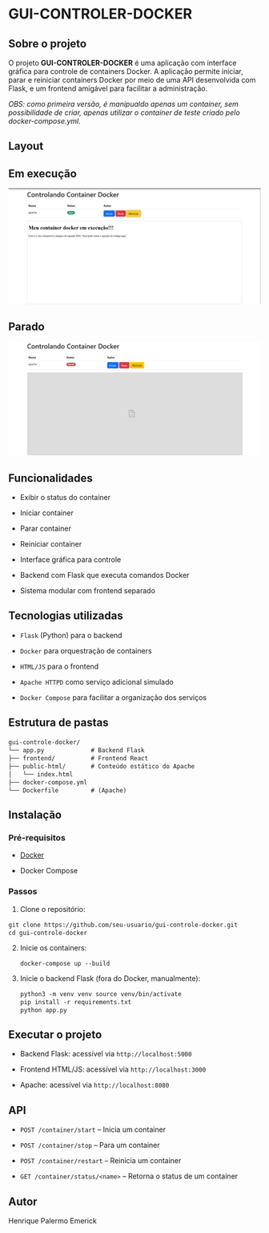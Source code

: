 
# GUI-CONTROLER-DOCKER

## Sobre o projeto

O projeto **GUI-CONTROLER-DOCKER** é uma aplicação com interface gráfica para controle de containers Docker. A aplicação permite iniciar, parar e reiniciar containers Docker por meio de uma API desenvolvida com Flask, e um frontend amigável para facilitar a administração.

*OBS: como primeira versão, é manipualdo apenas um container, sem possibilidade de criar, apenas utilizar o container de teste criado pelo docker-compose.yml.*

## Layout
## Em execução
![Em execução](images/em-execucao.png)
## Parado
![Parado](images/parado.png)

## Funcionalidades

-   Exibir o status do container
    
-   Iniciar container
    
-   Parar container
    
-   Reiniciar container
    
-   Interface gráfica para controle
    
-   Backend com Flask que executa comandos Docker
    
-   Sistema modular com frontend separado
    

## Tecnologias utilizadas

-   `Flask` (Python) para o backend
    
-   `Docker` para orquestração de containers
    
-   `HTML/JS` para o frontend
    
-   `Apache HTTPD` como serviço adicional simulado
    
-   `Docker Compose` para facilitar a organização dos serviços
    

## Estrutura de pastas

```
gui-controle-docker/
└── app.py             # Backend Flask
├── frontend/          # Frontend React
├── public-html/       # Conteúdo estático do Apache
│   └── index.html
├── docker-compose.yml
└── Dockerfile         # (Apache)
```

## Instalação

### Pré-requisitos

-   [Docker](https://www.docker.com/)
    
-   Docker Compose
    

### Passos

1.  Clone o repositório:
    
    
   ```
   git clone https://github.com/seu-usuario/gui-controle-docker.git
   cd gui-controle-docker
 ```
    
2.  Inicie os containers:
       
    ```
    docker-compose up --build
    ```
    
3.  Inicie o backend Flask (fora do Docker, manualmente):
    
 
    
    ```cd app
    python3 -m venv venv source venv/bin/activate
    pip install -r requirements.txt
    python app.py
    ```
    
## Executar o projeto

-   Backend Flask: acessível via `http://localhost:5000`
    
-   Frontend HTML/JS: acessível via `http://localhost:3000`
    
-   Apache: acessível via `http://localhost:8080`
    

## API

-   `POST /container/start` – Inicia um container
    
-   `POST /container/stop` – Para um container
    
-   `POST /container/restart` – Reinicia um container
    
-   `GET /container/status/<name>` – Retorna o status de um container
    

## Autor

Henrique Palermo Emerick
